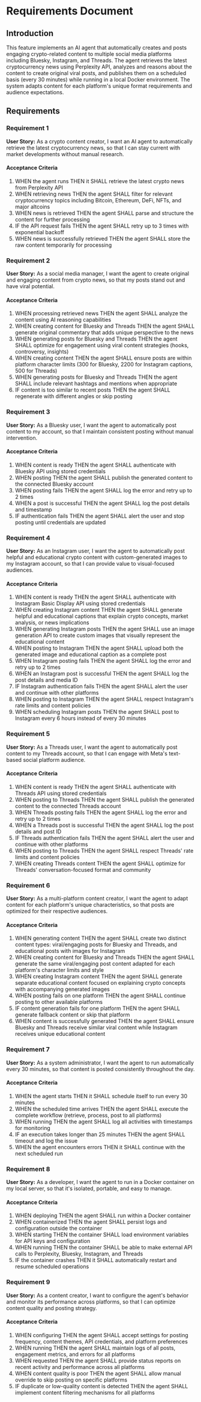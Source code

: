 # Requirements Document

## Introduction

This feature implements an AI agent that automatically creates and posts engaging crypto-related content to multiple social media platforms including Bluesky, Instagram, and Threads. The agent retrieves the latest cryptocurrency news using Perplexity API, analyzes and reasons about the content to create original viral posts, and publishes them on a scheduled basis (every 30 minutes) while running in a local Docker environment. The system adapts content for each platform's unique format requirements and audience expectations.

## Requirements

### Requirement 1

**User Story:** As a crypto content creator, I want an AI agent to automatically retrieve the latest cryptocurrency news, so that I can stay current with market developments without manual research.

#### Acceptance Criteria

1. WHEN the agent runs THEN it SHALL retrieve the latest crypto news from Perplexity API
2. WHEN retrieving news THEN the agent SHALL filter for relevant cryptocurrency topics including Bitcoin, Ethereum, DeFi, NFTs, and major altcoins
3. WHEN news is retrieved THEN the agent SHALL parse and structure the content for further processing
4. IF the API request fails THEN the agent SHALL retry up to 3 times with exponential backoff
5. WHEN news is successfully retrieved THEN the agent SHALL store the raw content temporarily for processing

### Requirement 2

**User Story:** As a social media manager, I want the agent to create original and engaging content from crypto news, so that my posts stand out and have viral potential.

#### Acceptance Criteria

1. WHEN processing retrieved news THEN the agent SHALL analyze the content using AI reasoning capabilities
2. WHEN creating content for Bluesky and Threads THEN the agent SHALL generate original commentary that adds unique perspective to the news
3. WHEN generating posts for Bluesky and Threads THEN the agent SHALL optimize for engagement using viral content strategies (hooks, controversy, insights)
4. WHEN creating content THEN the agent SHALL ensure posts are within platform character limits (300 for Bluesky, 2200 for Instagram captions, 500 for Threads)
5. WHEN generating posts for Bluesky and Threads THEN the agent SHALL include relevant hashtags and mentions when appropriate
6. IF content is too similar to recent posts THEN the agent SHALL regenerate with different angles or skip posting

### Requirement 3

**User Story:** As a Bluesky user, I want the agent to automatically post content to my account, so that I maintain consistent posting without manual intervention.

#### Acceptance Criteria

1. WHEN content is ready THEN the agent SHALL authenticate with Bluesky API using stored credentials
2. WHEN posting THEN the agent SHALL publish the generated content to the connected Bluesky account
3. WHEN posting fails THEN the agent SHALL log the error and retry up to 2 times
4. WHEN a post is successful THEN the agent SHALL log the post details and timestamp
5. IF authentication fails THEN the agent SHALL alert the user and stop posting until credentials are updated

### Requirement 4

**User Story:** As an Instagram user, I want the agent to automatically post helpful and educational crypto content with custom-generated images to my Instagram account, so that I can provide value to visual-focused audiences.

#### Acceptance Criteria

1. WHEN content is ready THEN the agent SHALL authenticate with Instagram Basic Display API using stored credentials
2. WHEN creating Instagram content THEN the agent SHALL generate helpful and educational captions that explain crypto concepts, market analysis, or news implications
3. WHEN generating Instagram posts THEN the agent SHALL use an image generation API to create custom images that visually represent the educational content
4. WHEN posting to Instagram THEN the agent SHALL upload both the generated image and educational caption as a complete post
5. WHEN Instagram posting fails THEN the agent SHALL log the error and retry up to 2 times
6. WHEN an Instagram post is successful THEN the agent SHALL log the post details and media ID
7. IF Instagram authentication fails THEN the agent SHALL alert the user and continue with other platforms
8. WHEN posting to Instagram THEN the agent SHALL respect Instagram's rate limits and content policies
9. WHEN scheduling Instagram posts THEN the agent SHALL post to Instagram every 6 hours instead of every 30 minutes

### Requirement 5

**User Story:** As a Threads user, I want the agent to automatically post content to my Threads account, so that I can engage with Meta's text-based social platform audience.

#### Acceptance Criteria

1. WHEN content is ready THEN the agent SHALL authenticate with Threads API using stored credentials
2. WHEN posting to Threads THEN the agent SHALL publish the generated content to the connected Threads account
3. WHEN Threads posting fails THEN the agent SHALL log the error and retry up to 2 times
4. WHEN a Threads post is successful THEN the agent SHALL log the post details and post ID
5. IF Threads authentication fails THEN the agent SHALL alert the user and continue with other platforms
6. WHEN posting to Threads THEN the agent SHALL respect Threads' rate limits and content policies
7. WHEN creating Threads content THEN the agent SHALL optimize for Threads' conversation-focused format and community

### Requirement 6

**User Story:** As a multi-platform content creator, I want the agent to adapt content for each platform's unique characteristics, so that posts are optimized for their respective audiences.

#### Acceptance Criteria

1. WHEN generating content THEN the agent SHALL create two distinct content types: viral/engaging posts for Bluesky and Threads, and educational posts with images for Instagram
2. WHEN creating content for Bluesky and Threads THEN the agent SHALL generate the same viral/engaging post content adapted for each platform's character limits and style
3. WHEN creating Instagram content THEN the agent SHALL generate separate educational content focused on explaining crypto concepts with accompanying generated images
4. WHEN posting fails on one platform THEN the agent SHALL continue posting to other available platforms
5. IF content generation fails for one platform THEN the agent SHALL generate fallback content or skip that platform
6. WHEN content is successfully generated THEN the agent SHALL ensure Bluesky and Threads receive similar viral content while Instagram receives unique educational content

### Requirement 7

**User Story:** As a system administrator, I want the agent to run automatically every 30 minutes, so that content is posted consistently throughout the day.

#### Acceptance Criteria

1. WHEN the agent starts THEN it SHALL schedule itself to run every 30 minutes
2. WHEN the scheduled time arrives THEN the agent SHALL execute the complete workflow (retrieve, process, post to all platforms)
3. WHEN running THEN the agent SHALL log all activities with timestamps for monitoring
4. IF an execution takes longer than 25 minutes THEN the agent SHALL timeout and log the issue
5. WHEN the agent encounters errors THEN it SHALL continue with the next scheduled run

### Requirement 8

**User Story:** As a developer, I want the agent to run in a Docker container on my local server, so that it's isolated, portable, and easy to manage.

#### Acceptance Criteria

1. WHEN deploying THEN the agent SHALL run within a Docker container
2. WHEN containerized THEN the agent SHALL persist logs and configuration outside the container
3. WHEN starting THEN the container SHALL load environment variables for API keys and configuration
4. WHEN running THEN the container SHALL be able to make external API calls to Perplexity, Bluesky, Instagram, and Threads
5. IF the container crashes THEN it SHALL automatically restart and resume scheduled operations

### Requirement 9

**User Story:** As a content creator, I want to configure the agent's behavior and monitor its performance across platforms, so that I can optimize content quality and posting strategy.

#### Acceptance Criteria

1. WHEN configuring THEN the agent SHALL accept settings for posting frequency, content themes, API credentials, and platform preferences
2. WHEN running THEN the agent SHALL maintain logs of all posts, engagement metrics, and errors for all platforms
3. WHEN requested THEN the agent SHALL provide status reports on recent activity and performance across all platforms
4. WHEN content quality is poor THEN the agent SHALL allow manual override to skip posting on specific platforms
5. IF duplicate or low-quality content is detected THEN the agent SHALL implement content filtering mechanisms for all platforms